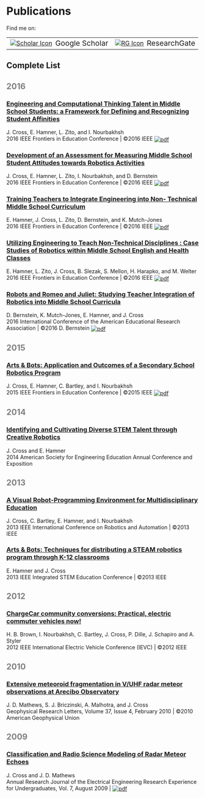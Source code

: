 # [](#header-1)Publications

Find me on:
<table  cellpadding="10">
<tbody>
<tr>
<td><div><a href="https://scholar.google.com/citations?user=eu0Cw5QAAAAJ"><img style="vertical-align:middle;margin:2px 8px 2px 2px;" src="jenncross.github.io/images/icons/gscholar.png" alt="Scholar Icon"><span style="display:inline-block;vertical-align: middle;font-size:larger;">Google Scholar</span></a></div></td>
<td><div><a href="https://www.researchgate.net/profile/Jennifer_Cross9"><img style="vertical-align:middle;margin:2px 8px 2px 2px;" src="jenncross.github.io/images/icons/rgate.png" alt="RG Icon"><span style="display:inline-block;vertical-align: middle;font-size:larger;">ResearchGate </span></a></div></td>
</tr>
</tbody>
</table>

## [](#header-2)Complete List

## [](#header-2)<span style="color:gray">2016</span><a name="2016"></a>

### [](#header-3)[Engineering and Computational Thinking Talent in Middle School Students: a Framework for Defining and Recognizing Student Affinities](https://doi.org/10.1109/FIE.2016.7757720)
J. Cross,  E. Hamner, L. Zito, and I. Nourbakhsh<br>
2016 IEEE Frontiers in Education Conference &#124; &copy;2016 IEEE <a target="_blank" href="jenncross.github.io/docs/FIE2016_talent_authorcopy.pdf"><img src="jenncross.github.io/images/icons/google-drive-pdf-file smaller gray.png" align="absmiddle"  alt="pdf"></a>

### [](#header-3)[Development of an Assessment for Measuring Middle School Student Attitudes towards Robotics Activities](https://doi.org/10.1109/FIE.2016.7757677)
J. Cross,  E. Hamner, L. Zito, I. Nourbakhsh, and D. Bernstein<br>
2016 IEEE Frontiers in Education Conference &#124; &copy;2016 IEEE <a target="_blank" href="jenncross.github.io/docs/FIE2016Validation_authorcopy.pdf"><img src="jenncross.github.io/images/icons/google-drive-pdf-file smaller gray.png" align="absmiddle"  alt="pdf"></a>

### [](#header-3)[Training Teachers to Integrate Engineering into Non- Technical Middle School Curriculum](https://doi.org/10.1109/FIE.2016.7757528)
E. Hamner, J. Cross, L. Zito, D. Bernstein, and K. Mutch-Jones<br>
2016 IEEE Frontiers in Education Conference &#124; &copy;2016 IEEE <a target="_blank" href="jenncross.github.io/docs/FIE2016_teachertraining_authorcopy.pdf"><img src="jenncross.github.io/images/icons/google-drive-pdf-file smaller gray.png" align="absmiddle"  alt="pdf"></a>

### [](#header-3)[Utilizing Engineering to Teach Non-Technical Disciplines : Case Studies of Robotics within Middle School English and Health Classes](https://doi.org/10.1109/FIE.2016.7757486)
E. Hamner, L. Zito, J. Cross, B. Slezak, S. Mellon, H. Harapko, and M. Welter<br>
2016 IEEE Frontiers in Education Conference &#124; &copy;2016 IEEE <a target="_blank" href="jenncross.github.io/docs/FIE2016_CaseStudies_authorcopy.pdf"><img src="jenncross.github.io/images/icons/google-drive-pdf-file smaller gray.png" align="absmiddle"  alt="pdf"></a>

### [](#header-3)[Robots and Romeo and Juliet:  Studying Teacher Integration of Robotics into Middle School Curricula](../docs/AERA2016_RomeoJuliet.pdf)
D. Bernstein, K. Mutch-Jones, E. Hamner, and J. Cross<br>
2016 International Conference of the American Educational Research Association &#124; &copy;2016 D. Bernstein <a target="_blank" href="jenncross.github.io/docs/AERA2016_RomeoJuliet.pdf"><img src="jenncross.github.io/images/icons/google-drive-pdf-file smaller gray.png" align="absmiddle"  alt="pdf"></a>

## [](#header-2)<span style="color:gray">2015</span><a name="2015"></a>

### [](#header-3)[Arts & Bots: Application and Outcomes of a Secondary School Robotics Program](https://doi.org/10.1109/FIE.2015.7344375)
J. Cross, E. Hamner, C. Bartley, and I. Nourbakhsh<br>
2015 IEEE Frontiers in Education Conference &#124; &copy;2015 IEEE <a target="_blank" href="jenncross.github.io/docs/FIE2015_outcomes_authorcopy.pdf"><img src="jenncross.github.io/images/icons/google-drive-pdf-file smaller gray.png" align="absmiddle"  alt="pdf"></a>

## [](#header-2)<span style="color:gray">2014</span><a name="2014"></a>

### [](#header-3)[Identifying and Cultivating Diverse STEM Talent through Creative Robotics](http://www.asee.org/public/conferences/32/papers/10169/view)
J. Cross and E. Hamner<br>
2014 American Society for Engineering Education Annual Conference and Exposition

## [](#header-2)<span style="color:gray">2013</span><a name="2013"></a>

### [](#header-3)[A Visual Robot-Programming Environment for Multidisciplinary Education](https://doi.org/10.1109/ICRA.2013.6630613)
J. Cross, C. Bartley, E. Hamner, and I. Nourbakhsh<br>
2013 IEEE International Conference on Robotics and Automation &#124; &copy;2013 IEEE

### [](#header-3)[Arts & Bots: Techniques for distributing a STEAM robotics program through K-12 classrooms](https://doi.org/10.1109/ISECon.2013.6525207)
E. Hamner and J. Cross<br>
2013 IEEE Integrated STEM Education Conference &#124; &copy;2013 IEEE

## [](#header-2)<span style="color:gray">2012</span><a name="2012"></a>

### [](#header-3)[ChargeCar community conversions: Practical, electric commuter vehicles now!](https://doi.org/10.1109/IEVC.2012.6183231)
H. B. Brown, I. Nourbakhsh, C. Bartley, J. Cross, P. Dille, J. Schapiro and A. Styler<br>
2012 IEEE International Electric Vehicle Conference (IEVC) &#124; &copy;2012 IEEE

## [](#header-2)<span style="color:gray">2010</span><a name="2010"></a>

### [](#header-3)[Extensive meteoroid fragmentation in V/UHF radar meteor observations at Arecibo Observatory](http://dx.doi.org/10.1029/2009GL041967)
J. D. Mathews, S. J. Briczinski, A. Malhotra, and J. Cross<br>
Geophysical Research Letters, Volume 37, Issue 4, February 2010 &#124; &copy;2010 American Geophysical Union

## [](#header-2)<span style="color:gray">2009</span><a name="2009"></a>

### [](#header-3)[Classification and Radio Science Modeling of Radar Meteor Echoes](http://www.ee.psu.edu/REU/REUPublications.aspx)
J. Cross and J. D. Mathews<br>
Annual Research Journal of the Electrical Engineering Research Experience for Undergraduates, Vol. 7, August 2009 &#124; <a target="_blank" href="jenncross.github.io/docs/jcross_2009_EEREU_MeteorClassification.pdf"><img src="jenncross.github.io/images/icons/google-drive-pdf-file smaller gray.png" align="absmiddle"  alt="pdf"></a>

